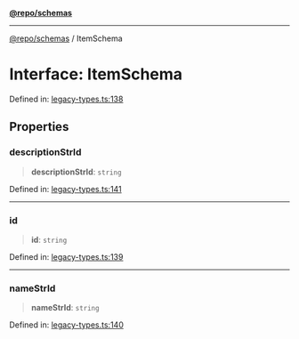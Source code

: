 [**@repo/schemas**](../README.md)

---

[@repo/schemas](../README.md) / ItemSchema

# Interface: ItemSchema

Defined in: [legacy-types.ts:138](https://github.com/alexqguo/drinking-board-game-v3/blob/c6c8efecde293dcd45795192eba80a63357ff3d6/packages/schemas/src/legacy-types.ts#L138)

## Properties

### descriptionStrId

> **descriptionStrId**: `string`

Defined in: [legacy-types.ts:141](https://github.com/alexqguo/drinking-board-game-v3/blob/c6c8efecde293dcd45795192eba80a63357ff3d6/packages/schemas/src/legacy-types.ts#L141)

---

### id

> **id**: `string`

Defined in: [legacy-types.ts:139](https://github.com/alexqguo/drinking-board-game-v3/blob/c6c8efecde293dcd45795192eba80a63357ff3d6/packages/schemas/src/legacy-types.ts#L139)

---

### nameStrId

> **nameStrId**: `string`

Defined in: [legacy-types.ts:140](https://github.com/alexqguo/drinking-board-game-v3/blob/c6c8efecde293dcd45795192eba80a63357ff3d6/packages/schemas/src/legacy-types.ts#L140)
